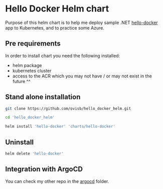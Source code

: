 # Hello Docker Helm chart

Purpose of this helm chart is to help me deploy sample .NET [hello-docker](https://github.com/ovisb/hello_docker) app to Kubernetes, and to practice some Azure.

## Pre requirements

In order to install chart you need the following installed:
- helm package
- kubernetes cluster
- access to the ACR which you may not have / or may not exist in the future ^^

## Stand alone installation

```bash
git clone https://github.com/ovisb/hello_docker_helm.git

cd 'hello_docker_helm'

helm install 'hello-docker' 'charts/hello-docker'
 ```

## Uninstall 
```bash
helm delete 'hello-docker'
```

## Integration with ArgoCD
You can check my other repo in the [argocd](https://github.com/ovisb/azure-terraform-v1/tree/main/k8s/argocd) folder.
